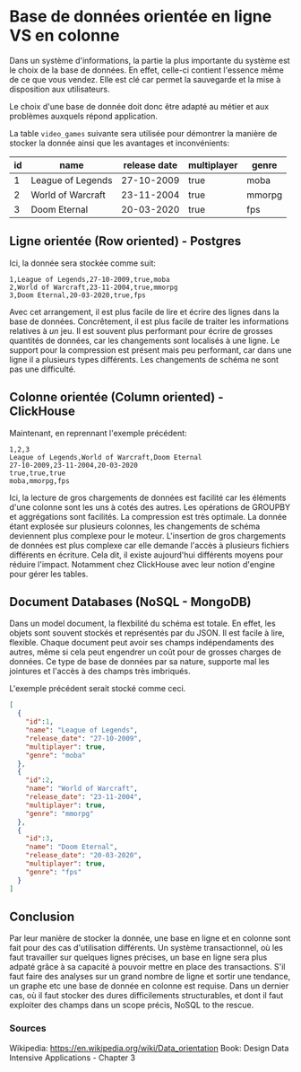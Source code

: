 # Base de données orientée en ligne VS en colonne

Dans un système d'informations, la partie la plus importante du système est le
choix de la base de données. En effet, celle-ci contient l'essence même de ce
que vous vendez. Elle est clé car permet la sauvegarde et la mise à disposition
aux utilisateurs.

Le choix d'une base de donnée doit donc être adapté au métier et aux problèmes
auxquels répond application.

La table `video_games` suivante sera utilisée pour démontrer la manière de stocker la donnée
ainsi que les avantages et inconvénients:

|id|name|release date|multiplayer|genre|
|---|---|---|---|---|
|1|League of Legends|27-10-2009|true|moba|
|2|World of Warcraft|23-11-2004|true|mmorpg|
|3|Doom Eternal|20-03-2020|true|fps|


## Ligne orientée (Row oriented) - Postgres
Ici, la donnée sera stockée comme suit:

```csv
1,League of Legends,27-10-2009,true,moba
2,World of Warcraft,23-11-2004,true,mmorpg
3,Doom Eternal,20-03-2020,true,fps
``` 
Avec cet arrangement, il est plus facile de lire et écrire des lignes dans la
base de données. Concrêtement, il est plus facile de traiter les informations
relatives à *un* jeu. Il est souvent plus performant pour écrire de grosses
quantités de données, car les changements sont localisés à une ligne. Le
support pour la compression est présent mais peu performant, car dans une ligne
il a plusieurs types différents. Les changements de schéma ne sont pas une
difficulté.

## Colonne orientée (Column oriented) - ClickHouse
Maintenant, en reprennant l'exemple précédent:

```csv
1,2,3
League of Legends,World of Warcraft,Doom Eternal
27-10-2009,23-11-2004,20-03-2020
true,true,true
moba,mmorpg,fps
``` 
Ici, la lecture de gros chargements de données est facilité car les éléments
d'une colonne sont les uns à cotés des autres. Les opérations de GROUPBY et
aggrégations sont facilités. La compression est très optimale. La donnée étant
explosée sur plusieurs colonnes, les changements de schéma deviennent plus
complexe pour le moteur. L'insertion de gros chargements de données est plus
complexe car elle demande l'accès à plusieurs fichiers différents en écriture.
Cela dit, il existe aujourd'hui différents moyens pour réduire l'impact.
Notamment chez ClickHouse avec leur notion d'engine pour gérer les tables.

## Document Databases (NoSQL - MongoDB)

Dans un model document, la flexbilité du schéma est totale. En effet, les
objets sont souvent stockés et représentés par du JSON. Il est facile à lire,
flexible. Chaque document peut avoir ses champs indépendaments des autres, même
si cela peut engendrer un coût pour de grosses charges de données. Ce type de
base de données par sa nature, supporte mal les jointures et l'accès à des
champs très imbriqués.

L'exemple précédent serait stocké comme ceci.

```JSON
[
  {
    "id":1, 
    "name": "League of Legends",
    "release_date": "27-10-2009",
    "multiplayer": true,
    "genre": "moba"
  },
  {
    "id":2, 
    "name": "World of Warcraft",
    "release_date": "23-11-2004",
    "multiplayer": true,
    "genre": "mmorpg"
  },
  {
    "id":3, 
    "name": "Doom Eternal",
    "release_date": "20-03-2020",
    "multiplayer": true,
    "genre": "fps"
  }
]
```

## Conclusion

Par leur manière de stocker la donnée, une base en ligne et en colonne sont
fait pour des cas d'utilisation différents. Un système transactionnel, où les
faut travailler sur quelques lignes précises, un base en ligne sera plus adpaté
grâce à sa capacité à pouvoir mettre en place des transactions. S'il faut faire
des analyses sur un grand nombre de ligne et sortir une tendance, un graphe etc
une base de donnée en colonne est requise. Dans un dernier cas, où il faut
stocker des dures difficilements structurables, et dont il faut exploiter des
champs dans un scope précis, NoSQL to the rescue.

### Sources

Wikipedia: https://en.wikipedia.org/wiki/Data_orientation 
Book: Design Data Intensive Applications - Chapter 3
